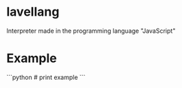 # lavellang
Interpreter made in the programming language "JavaScript"
<h1>Example</h1>
```python
# print example
```
